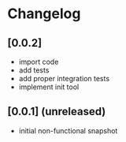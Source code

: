 # Changelog

## [0.0.2]

- import code
- add tests
- add proper integration tests
- implement init tool

## [0.0.1] (unreleased)

- initial non-functional snapshot
